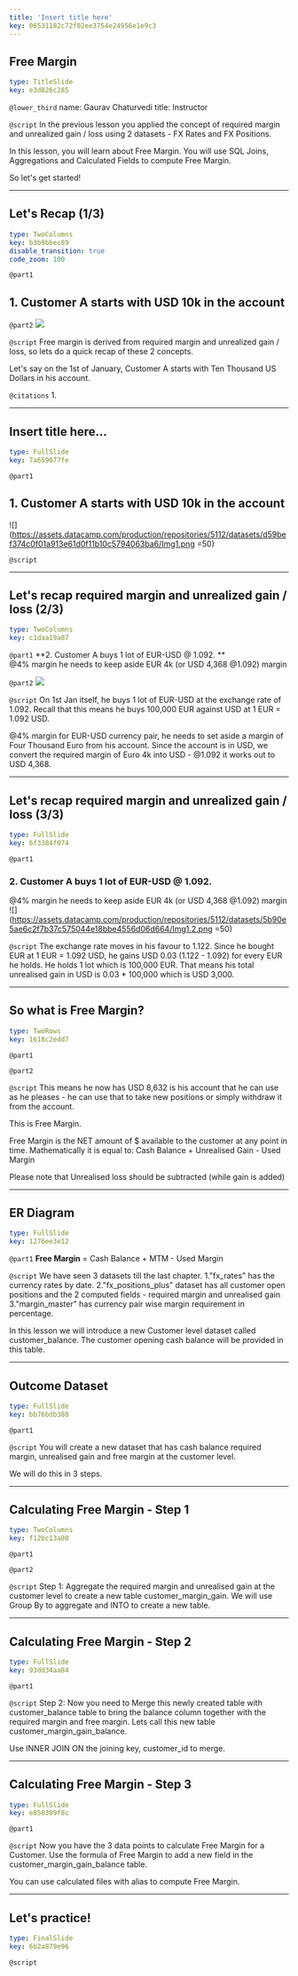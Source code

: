 ```yaml
---
title: 'Insert title here'
key: 06531182c72f02ee3754e24956e1e9c3
---
```


## Free Margin

```yaml
type: TitleSlide
key: e3d826c285
```

`@lower_third`
name: Gaurav Chaturvedi
title: Instructor

`@script`
In the previous lesson you applied the concept of required margin and unrealized gain / loss using 2 datasets - FX Rates and FX Positions. 

In this lesson, you will learn about Free Margin. You will use SQL Joins, Aggregations and Calculated Fields to compute Free Margin. 

So let's get started! 

---

## Let's Recap (1/3)

```yaml
type: TwoColumns
key: b3b9bbec89
disable_transition: true
code_zoom: 100
```

`@part1`
## 1. Customer A starts with USD 10k in the account

`@part2`
![](https://assets.datacamp.com/production/repositories/5112/datasets/d59bef374c0f01a913e61d0f11b10c5794063ba6/Img1.png)

`@script`
Free margin is derived from required margin and unrealized gain / loss, so lets do a quick recap of these 2 concepts.

Let's say on the 1st of January, Customer A starts with Ten Thousand US Dollars in his account. 

`@citations`
1.

---

## Insert title here...

```yaml
type: FullSlide
key: 7a659077fe
```

`@part1`
## 1. Customer A starts with USD 10k in the account
   
   
![](https://assets.datacamp.com/production/repositories/5112/datasets/d59bef374c0f01a913e61d0f11b10c5794063ba6/Img1.png =50)

`@script`


---

## Let's recap required margin and unrealized gain / loss (2/3)

```yaml
type: TwoColumns
key: c1daa19a87
```

`@part1`
**2. Customer A buys 1 lot of EUR-USD @ 1.092.  **   
@4% margin he needs to keep aside EUR 4k (or USD 4,368 @1.092) margin

`@part2`
![](https://assets.datacamp.com/production/repositories/5112/datasets/5b90e5ae6c2f7b37c575044e18bbe4556d06d664/Img1.2.png)

`@script`
On 1st Jan itself, he buys 1 lot of EUR-USD at the exchange rate of 1.092. Recall that this means he buys 100,000 EUR against USD at 1 EUR = 1.092 USD. 

@4% margin for EUR-USD currency pair, he needs to set aside a margin of Four Thousand Euro from his account. Since the account is in USD, we convert the required margin of Euro 4k into USD - @1.092 it works out to USD 4,368. 

---

## Let's recap required margin and unrealized gain / loss (3/3)

```yaml
type: FullSlide
key: 6f3384f074
```

`@part1`
### 2. Customer A buys 1 lot of EUR-USD @ 1.092.   
@4% margin he needs to keep aside EUR 4k (or USD 4,368 @1.092) margin   
![](https://assets.datacamp.com/production/repositories/5112/datasets/5b90e5ae6c2f7b37c575044e18bbe4556d06d664/Img1.2.png =50)

`@script`
The exchange rate moves in his favour to 1.122. Since he bought EUR at 1 EUR = 1.092 USD, he gains USD 0.03 (1.122 - 1.092) for every EUR he holds. 
He holds 1 lot which is 100,000 EUR. That means his total  unrealised gain in USD is 0.03 * 100,000 which is USD 3,000.  

---

## So what is Free Margin?

```yaml
type: TwoRows
key: 1618c2edd7
```

`@part1`


`@part2`


`@script`
This means he now has USD 8,632 is his account that he can use as he pleases - he can use that to take new positions or simply withdraw it from the account. 

This is Free Margin. 

Free Margin is the NET amount of $  available to the customer at any point in time. Mathematically it is equal to:
 Cash Balance + Unrealised Gain - Used Margin

Please note that Unrealised loss should be subtracted (while gain is added)

---

## ER Diagram 

```yaml
type: FullSlide
key: 1276ee3e12
```

`@part1`
**Free Margin** = Cash Balance + MTM - Used Margin

`@script`
We have seen 3 datasets till the last chapter. 
1."fx_rates" has the currency rates by date. 
2."fx_positions_plus" dataset has all customer open positions and the 2 computed fields - required margin and unrealised gain
3."margin_master" has currency pair wise margin requirement in percentage. 
 
In this lesson we will introduce a new Customer level dataset called customer_balance. The customer opening cash balance will be provided in this table.

---

## Outcome Dataset 

```yaml
type: FullSlide
key: bb76bdb380
```

`@part1`


`@script`
You will create a new dataset that has cash balance required margin, unrealised gain and free margin at the customer level. 

We will do this in 3 steps. 


---

## Calculating Free Margin - Step 1

```yaml
type: TwoColumns
key: f12bc13a80
```

`@part1`


`@part2`


`@script`
Step 1: Aggregate the required margin and unrealised gain at the customer level to create a new table customer_margin_gain.
We will use Group By to aggregate and INTO to create a new table. 

---

## Calculating Free Margin - Step 2

```yaml
type: FullSlide
key: 93dd34aa84
```

`@part1`


`@script`
Step 2: Now you need to Merge this newly created table with customer_balance table to bring the balance column together with the required margin and free margin. Lets call this new table customer_margin_gain_balance. 

Use INNER JOIN ON the joining key, customer_id to merge. 

---

## Calculating Free Margin - Step 3

```yaml
type: FullSlide
key: e850309f8c
```

`@part1`


`@script`
Now you have the 3 data points to calculate Free Margin for a Customer. Use the formula of Free Margin to add a new field in the customer_margin_gain_balance table. 

You can use calculated files with alias to compute Free Margin. 

---

## Let's practice!

```yaml
type: FinalSlide
key: 6b2a879e96
```

`@script`
